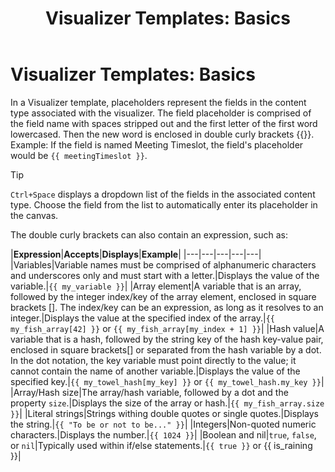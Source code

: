 ﻿---
uid: content-managers-visualizer-templates-basics
topic: visualizer-templates-basics
locale: en
title: "Visualizer Templates: Basics"
dnneditions: Evoq Engage
dnnversion: 09.02.00
parent-topic: visualizer-templates
related-topics: visualizer-templates-filters,visualizer-templates-datetime
links: ["[Source: Liquid for Designers](https://github.com/Shopify/liquid/wiki/liquid-for-designers)","[DotLiquid](http://dotliquidmarkup.org/)"]
---

# Visualizer Templates: Basics

In a Visualizer template, placeholders represent the fields in the content type associated with the visualizer. The field placeholder is comprised of the field name with spaces stripped out and the first letter of the first word lowercased. Then the new word is enclosed in double curly brackets {{}}. Example: If the field is named Meeting Timeslot, the field's placeholder would be `{{ meetingTimeslot }}`.

> [!Tip]
> `Ctrl+Space` displays a dropdown list of the fields in the associated content type. Choose the field from the list to automatically enter its placeholder in the canvas.

The double curly brackets can also contain an expression, such as:

|**Expression**|**Accepts**|**Displays**|**Example**|
|---|---|---|---|---|
|Variables|Variable names must be comprised of alphanumeric characters and underscores only and must start with a letter.|Displays the value of the variable.|`{{ my_variable }}`|
|Array element|A variable that is an array, followed by the integer index/key of the array element, enclosed in square brackets \[\]. The index/key can be an expression, as long as it resolves to an integer.|Displays the value at the specified index of the array.|`{{ my_fish_array[42] }}` or `{{ my_fish_array[my_index + 1] }}`|
|Hash value|A variable that is a hash, followed by the string key of the hash key-value pair, enclosed in square brackets\[\] or separated from the hash variable by a dot. In the dot notation, the key variable must point directly to the value; it cannot contain the name of another variable.|Displays the value of the specified key.|`{{ my_towel_hash[my_key] }}` or `{{ my_towel_hash.my_key }}`|
|Array/Hash size|The array/hash variable, followed by a dot and the property `size`.|Displays the size of the array or hash.|`{{ my_fish_array.size }}`|
|Literal strings|Strings withing double quotes or single quotes.|Displays the string.|`{{ "To be or not to be..." }}`|
|Integers|Non-quoted numeric characters.|Displays the number.|`{{ 1024 }}`|
|Boolean and nil|`true`, `false`, or `nil`|Typically used within if/else statements.|`{{ true }}` or {{ is_raining }}|
